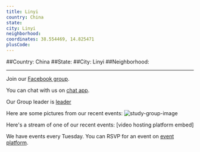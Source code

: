 ```yaml
---
title: Linyi
country: China
state: 
city: Linyi
neighborhood: 
coordinates: 38.554469, 14.825471
plusCode:
---
```


##Country: China
##State: 
##City: Linyi
##Neighborhood: 
*****
Join our [Facebook group](https://www.facebook.com/groups/free.code.camp.Linyi).

You can chat with us on [chat app]().

Our Group leader is [leader]()

Here are some pictures from our recent events:
![study-group-image]()

Here's a stream of one of our recent events:
[video hosting platform embed]

We have events every Tuesday. You can RSVP for an event on [event platform]().
